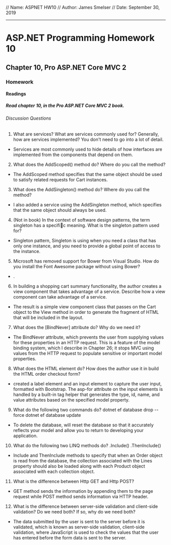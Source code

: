 // Name: ASPNET HW10
// Author: James Smelser
// Date: September 30, 2019

--------------------------------------------------------------
# ASP.NET Programming Homework 10
## Chapter 10, Pro ASP.NET Core MVC 2
### Homework
#### Readings
##### Read chapter 10, in the Pro ASP.NET Core MVC 2 book.
###### Discussion Questions
1. What are services? What are services commonly used for? Generally, how are services implemented?
You don't need to go into a lot of detail.
- Services are most commonly used to hide details of how interfaces are implemented from
the components that depend on them.
2. What does the AddScoped<T>() method do? Where do you call the method?
- The AddScoped method specifies that the same object should be used to satisfy related requests for Cart
instances.
3. What does the AddSingleton<T>() method do? Where do you call the method?
- I also added a service using the AddSingleton method, which specifies that the same object
should always be used.
4. (Not in book) In the context of software design patterns, the term singleton has a specific meaning.
What is the singleton pattern used for?
- Singleton pattern, Singleton is using when you need a class that has only one instance, and you need to
provide a global point of access to the instance.
5. Microsoft has removed support for Bower from Visual Studio. How do you install the Font Awesome
package without using Bower?
- <link href="/lib/font-awesome/css/font-awesome.css" rel="stylesheet" />.
6. In building a shopping cart summary functionality, the author creates a view component that takes
advantage of a service. Describe how a view component can take advantage of a service.
- The result is a simple view component class that passes on the Cart object to the View method in order to
generate the fragment of HTML that will be included in the layout.
7. What does the [BindNever] attribute do? Why do we need it?
- The BindNever attribute, which prevents the user from supplying values for these properties in
an HTTP request. This is a feature of the model binding system, which I describe in Chapter 26; it stops MVC
using values from the HTTP request to populate sensitive or important model properties.
8. What does the HTML <label> element do? How does the author use it in build the HTML order
checkout form?
- created a label element and an input element to capture the user input, formatted with Bootstrap. The asp-for
attribute on the input elements is handled by a built-in tag helper that generates the type, id, name, and value
attributes based on the specified model property.
9. What do the following two commands do?
dotnet ef database drop --force
dotnet ef database update
- To delete the database, will reset the database so that it accurately reflects your model and allow you to return to
developing your application.
10. What do the following two LINQ methods do?
.Include()
.ThenInclude()
- Include and ThenInclude methods to specify that when an Order object is read from the
database, the collection associated with the Lines property should also be loaded along with each
Product object associated with each collection object.
11. What is the difference between Http GET and Http POST?
-  GET method sends the information by appending them to the page request while POST method sends information via HTTP header.
12. What is the difference between server-side validation and client-side validation? Do we need both? If
so, why do we need both?
- The data submitted by the user is sent to the server before it is validated, which is known as server-side
validation, client-side validation, where JavaScript is used to check the values that the user has entered
before the form data is sent to the server.
